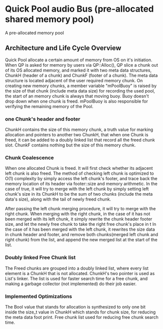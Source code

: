 # Quick Pool audio Bus (pre-allocated shared memory pool)

A pre-allocated memory pool

## Architecture and Life Cycle Overview

Quick Pool allocate a certain amount of memory from OS on it's initiation. When QP is asked for memory by users via QP::Alloc(),
QP slice a chunk out of its OS allocated memory, and marked it with two meta data structures, ChunkH (header of a chunk) and ChunkF (footer of a chunk). The meta data structure is located adjacent of the user required memory chunk.
On creating new memory chunks, a member variable "mPoolBuoy" is raised by the size of that chunk (include meta data size) for recording the used pool, the start of an memory chunk is always that moving buoy. Buoy doesn't drop down when one chunk is freed.
mPoolBuoy is also responsible for verifying the remaining memory of the Pool. 

### one Chunk's header and footer

ChunkH contains the size of this memory chunk, a truth value for marking allocation and pointers to another two ChunkH, that when one Chunk is freed, it can be added to a doubly linked list that record all the freed chunk slot.
ChunkF contains nothing but the size of this memory chunk.

### Chunk Coalescence

When one allocated Chunk is freed. It will first check whether its adjacent left chunk is also freed.
The method of checking left chunk is optimized to O(1) complexity by simply access the left chunk's footer, and trace back the memory location of its header via footer::size and memory arithmetic.
In the case of true, it will try to merge with the left chunk by simply setting left chunk's size in its ChunkH to be the sum of two chunks (include the meta data's size), along with the tail of newly freed chunk.

After passing the left chunk merging procedure, it will try to merge with the right chunk. 
When merging with the right chunk, in the case of it has not been merged with its left chunk, it simply rewrite the chunk header footer size, and let the newly free chunk to take the right free chunk's place in t
In the case of it has been merged with the left chunk, it rewrites the size data in chunk header and footer, and remove both chunks(merged left chunk and right chunk) from the list, and append the new merged list at the start of the list.

### Doubly linked Free Chunk list

The Freed chunks are grouped into a doubly linked list, where every list element is a ChunkH that is not allocated. ChunkH's two pointer is used as List's linker.
The list is used for faster search time for a free chunk, and making a garbage collector (not implemented) do their job easier.

### Implemented Optimizations

The Bool value that stands for allocation is synthesized to only one bit inside the size_t value in ChunkH which stands for chunk size, for reducing the meta data foot print.
Free chunk list used for reducing free chunk search time.
